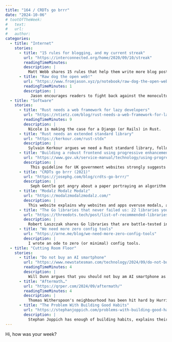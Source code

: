 ```yaml
---
title: "164 / CRDTs go brrr"
date: "2024-10-06"
# tootOfTheWeek:
#   text:
#   url:
#   author:
categories:
  - title: "Internet"
    stories:
      - title: "15 rules for blogging, and my current streak"
        url: "https://interconnected.org/home/2020/09/10/streak"
        readingTimeMinutes: 
        description: |
          Matt Webb shares 15 rules that help them write more blog posts.
      - title: "Raw dog the open web!"
        url: "https://www.fromjason.xyz/p/notebook/raw-dog-the-open-web/"
        readingTimeMinutes: 1
        description: |
           Jason encourages readers to fight back against the monoculture.
  - title: "Software"
    stories:
      - title: "Rust needs a web framework for lazy developers"
        url: "https://ntietz.com/blog/rust-needs-a-web-framework-for-lazy-developers/"
        readingTimeMinutes: 9
        description: |
          Nicole is making the case for a Django (or Rails) in Rust.
      - title: "Rust needs an extended standard library"
        url: "https://kerkour.com/rust-stdx"
        description: |
          Sylvain Kerkour argues we need a Rust standard library, following Go, Deno & Zig.
      - title: "Building a robust frontend using progressive enhancement"
        url: "https://www.gov.uk/service-manual/technology/using-progressive-enhancement"
        description: |
           This guideline for UK government websites strongly suggests building with HTML and progressively enhance your website.
      - title: "CRDTs go brrr (2021)"
        url: "https://josephg.com/blog/crdts-go-brrr/"
        description: |
           Seph Gentle got angry about a paper portraying an algorithm of his as slow and takes you into a rabbit hole of CRDT performance optimizations.
      - title: "Modalz Modalz Modalz"
        url: "https://modalzmodalzmodalz.com/"
        description: |
          This website explains why websites and apps overuse modals, and shows some alternatives.
      - title: "The Go libraries that never failed us: 22 libraries you need to know"
        url: "https://threedots.tech/post/list-of-recommended-libraries/"
        description: |
          Robert Laszczak shares Go libraries that are battle-tested in production systems—a great list to keep for reference.
      - title: "We need more zero config tools"
        url: "https://arne.me/blog/we-need-more-zero-config-tools"
        description: |
          I wrote an ode to zero (or minimal) config tools.
  - title: "Cutting Room Floor"
    stories:
      - title: "Do not buy an AI smartphone"
        url: "https://www.newstatesman.com/technology/2024/09/do-not-buy-ai-smartphone"
        readingTimeMinutes: 4
        description: |
          Will Dunn argues that you should not buy am AI smartphone as it's a global social experiment comparable to social media.
      - title: "Aftermath…"
        url: "https://qrper.com/2024/09/aftermath/"
        readingTimeMinutes: 4
        description: |
          Thomas Witherspoon's neighbourhood has been hit hard by Hurricane Helene—he shares a general update and how Ham Radio is the only way to communicate locally right now.
      - title: "The Problem With Building Good Habits"
        url: "https://stephanjoppich.com/problems-with-building-good-habits/"
        description: |
          Stephan Joppich has enough of building habits, explains their issues and now takes one day at the time.
---
```

    
Hi, how was your week?
